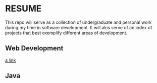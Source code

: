 # RESUME
This repo will serve as a collection of undergraduate and personal work during my time in software development. It will alos serve of an index of projects that best exemplify different areas of development.

## Web Development
[a link](https://github.com/mh-o/resume/tree/master/Undergrad%20Project%20OCCAM)

## Java
